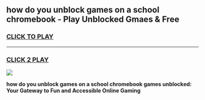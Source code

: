 
## how do you unblock games on a school chromebook - Play Unblocked Gmaes & Free
<h3>
<a href="https://premium.freeplayer.one?title=how_do_you_unblock_games_on_a_school_chromebook&ref=20F">CLICK TO PLAY</a></h3>
<hr>

<h3>
<a href="https://premium.freeplayer.one?title=how_do_you_unblock_games_on_a_school_chromebook&ref=20F">CLICK 2 PLAY</a>
  
</h3>

<a href="https://premium.freeplayer.one?title=how_do_you_unblock_games_on_a_school_chromebook&ref=20F/"><img src="https://clearcache.store/games.png"></a>


**how do you unblock games on a school chromebook games unblocked: Your Gateway to Fun and Accessible Online Gaming**
